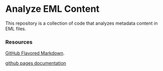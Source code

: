 # Analyze EML Content

This repository is a collection of code that analyzes metadata content in EML files.


### Resources
[GitHub Flavored Markdown](https://guides.github.com/features/mastering-markdown/).

[github pages documentation](https://docs.github.com/categories/github-pages-basics/)
